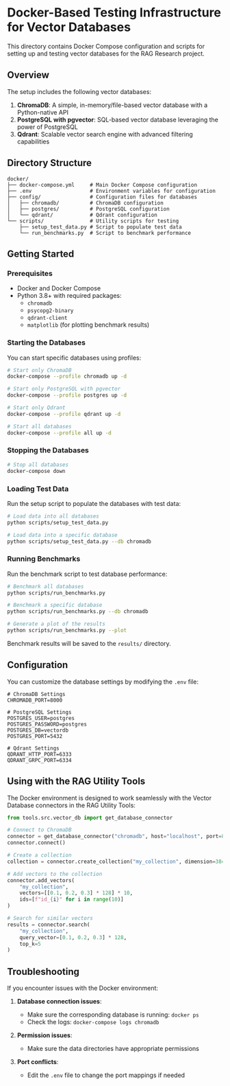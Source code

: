 # Docker-Based Testing Infrastructure for Vector Databases

This directory contains Docker Compose configuration and scripts for setting up and testing vector databases for the RAG Research project.

## Overview

The setup includes the following vector databases:

1. **ChromaDB**: A simple, in-memory/file-based vector database with a Python-native API
2. **PostgreSQL with pgvector**: SQL-based vector database leveraging the power of PostgreSQL
3. **Qdrant**: Scalable vector search engine with advanced filtering capabilities

## Directory Structure

```
docker/
├── docker-compose.yml     # Main Docker Compose configuration
├── .env                   # Environment variables for configuration
├── config/                # Configuration files for databases
│   ├── chromadb/          # ChromaDB configuration
│   ├── postgres/          # PostgreSQL configuration
│   └── qdrant/            # Qdrant configuration
└── scripts/               # Utility scripts for testing
    ├── setup_test_data.py # Script to populate test data
    └── run_benchmarks.py  # Script to benchmark performance
```

## Getting Started

### Prerequisites

- Docker and Docker Compose
- Python 3.8+ with required packages:
  - `chromadb`
  - `psycopg2-binary`
  - `qdrant-client`
  - `matplotlib` (for plotting benchmark results)

### Starting the Databases

You can start specific databases using profiles:

```bash
# Start only ChromaDB
docker-compose --profile chromadb up -d

# Start only PostgreSQL with pgvector
docker-compose --profile postgres up -d

# Start only Qdrant
docker-compose --profile qdrant up -d

# Start all databases
docker-compose --profile all up -d
```

### Stopping the Databases

```bash
# Stop all databases
docker-compose down
```

### Loading Test Data

Run the setup script to populate the databases with test data:

```bash
# Load data into all databases
python scripts/setup_test_data.py

# Load data into a specific database
python scripts/setup_test_data.py --db chromadb
```

### Running Benchmarks

Run the benchmark script to test database performance:

```bash
# Benchmark all databases
python scripts/run_benchmarks.py

# Benchmark a specific database
python scripts/run_benchmarks.py --db chromadb

# Generate a plot of the results
python scripts/run_benchmarks.py --plot
```

Benchmark results will be saved to the `results/` directory.

## Configuration

You can customize the database settings by modifying the `.env` file:

```
# ChromaDB Settings
CHROMADB_PORT=8000

# PostgreSQL Settings
POSTGRES_USER=postgres
POSTGRES_PASSWORD=postgres
POSTGRES_DB=vectordb
POSTGRES_PORT=5432

# Qdrant Settings
QDRANT_HTTP_PORT=6333
QDRANT_GRPC_PORT=6334
```

## Using with the RAG Utility Tools

The Docker environment is designed to work seamlessly with the Vector Database connectors in the RAG Utility Tools:

```python
from tools.src.vector_db import get_database_connector

# Connect to ChromaDB
connector = get_database_connector("chromadb", host="localhost", port=8000)
connector.connect()

# Create a collection
collection = connector.create_collection("my_collection", dimension=384)

# Add vectors to the collection
connector.add_vectors(
    "my_collection",
    vectors=[[0.1, 0.2, 0.3] * 128] * 10,
    ids=[f"id_{i}" for i in range(10)]
)

# Search for similar vectors
results = connector.search(
    "my_collection",
    query_vector=[0.1, 0.2, 0.3] * 128,
    top_k=5
)
```

## Troubleshooting

If you encounter issues with the Docker environment:

1. **Database connection issues**:
   - Make sure the corresponding database is running: `docker ps`
   - Check the logs: `docker-compose logs chromadb`

2. **Permission issues**:
   - Make sure the data directories have appropriate permissions

3. **Port conflicts**:
   - Edit the `.env` file to change the port mappings if needed 